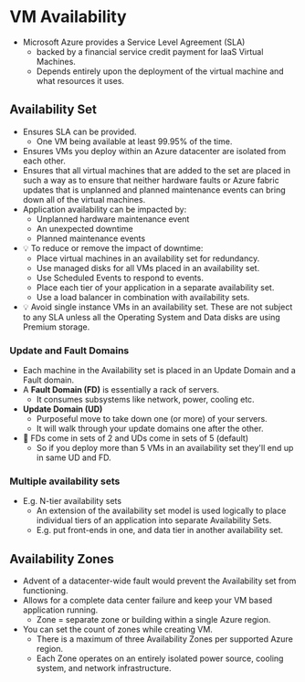 
# VM Availability

- Microsoft Azure provides a Service Level Agreement (SLA)
  - backed by a financial service credit payment for IaaS Virtual Machines.
  - Depends entirely upon the deployment of the virtual machine and what resources it uses.

## Availability Set

- Ensures SLA can be provided.
  - One VM being available at least 99.95% of the time.
- Ensures VMs you deploy within an Azure datacenter are isolated from each other.
- Ensures that all virtual machines that are added to the set are placed in such a way as to ensure that neither hardware faults or Azure fabric updates that is unplanned and planned maintenance events can bring down all of the virtual machines.
- Application availability can be impacted by:
  - Unplanned hardware maintenance event
  - An unexpected downtime
  - Planned maintenance events
- 💡 To reduce or remove the impact of downtime:
  - Place virtual machines in an availability set for redundancy.
  - Use managed disks for all VMs placed in an availability set.
  - Use Scheduled Events to respond to events.
  - Place each tier of your application in a separate availability set.
  - Use a load balancer in combination with availability sets.
- 💡 Avoid single instance VMs in an availability set. These are not subject to any SLA unless all the Operating System and Data disks are using Premium storage.

### Update and Fault Domains

- Each machine in the Availability set is placed in an Update Domain and a Fault domain.
- A **Fault Domain (FD)** is essentially a rack of servers.
  - It consumes subsystems like network, power, cooling etc.
- **Update Domain (UD)**
  - Purposeful move to take down one (or more) of your servers.
  - It will walk through your update domains one after the other.
- 📝 FDs come in sets of 2 and UDs come in sets of 5 (default)
  - So if you deploy more than 5 VMs in an availability set they'll end up in same UD and FD.

### Multiple availability sets

- E.g. N-tier availability sets
  - An extension of the availability set model is used logically to place individual tiers of an application into separate Availability Sets.
  - E.g. put front-ends in one, and data tier in another availability set.

## Availability Zones

- Advent of a datacenter-wide fault would prevent the Availability set from functioning.
- Allows for a complete data center failure and keep your VM based application running.
  - Zone = separate zone or building within a single Azure region.
- You can set the count of zones while creating VM.
  - There is a maximum of three Availability Zones per supported Azure region.
  - Each Zone operates on an entirely isolated power source, cooling system, and network infrastructure.
